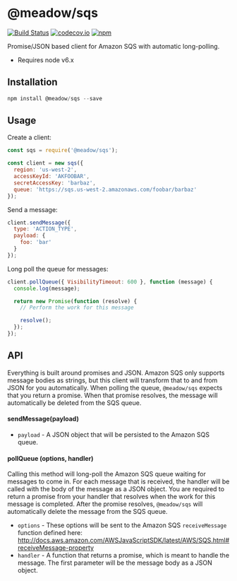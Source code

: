 # @meadow/sqs

[![Build Status](https://circleci.com/gh/meadow/sqs.svg?style=shield)](https://circleci.com/gh/meadow/sqs)
[![codecov.io](https://codecov.io/github/meadow/sqs/coverage.svg?branch=master&precision=2)](https://codecov.io/github/meadow/sqs?branch=master)
[![npm](https://img.shields.io/npm/v/@meadow/sqs.svg)](https://www.npmjs.com/package/@meadow/sqs)

Promise/JSON based client for Amazon SQS with automatic long-polling.

- Requires node v6.x

## Installation

```js
npm install @meadow/sqs --save
```

## Usage

Create a client:

```js
const sqs = require('@meadow/sqs');

const client = new sqs({
  region: 'us-west-2',
  accessKeyId: 'AKFOOBAR',
  secretAccessKey: 'barbaz',
  queue: 'https://sqs.us-west-2.amazonaws.com/foobar/barbaz'
});
```

Send a message:

```js
client.sendMessage({
  type: 'ACTION_TYPE',
  payload: {
    foo: 'bar'
  }
});
```

Long poll the queue for messages:

```js
client.pollQueue({ VisibilityTimeout: 600 }, function (message) {
  console.log(message);

  return new Promise(function (resolve) {
    // Perform the work for this message

    resolve();
  });
});
```

## API

Everything is built around promises and JSON. Amazon SQS only supports message bodies as strings, but this client will transform that to and from JSON for you automatically. When polling the queue, `@meadow/sqs` expects that you return a promise. When that promise resolves, the message will automatically be deleted from the SQS queue.

#### sendMessage(payload)

- `payload` - A JSON object that will be persisted to the Amazon SQS queue.

#### pollQueue (options, handler)

Calling this method will long-poll the Amazon SQS queue waiting for messages to come in. For each message that is received, the handler will be called with the body of the message as a JSON object. You are required to return a promise from your handler that resolves when the work for this message is completed. After the promise resolves, `@meadow/sqs` will automatically delete the message from the SQS queue.

- `options` - These options will be sent to the Amazon SQS `receiveMessage` function defined here: http://docs.aws.amazon.com/AWSJavaScriptSDK/latest/AWS/SQS.html#receiveMessage-property
- `handler` - A function that returns a promise, which is meant to handle the message. The first parameter will be the message body as a JSON object.
